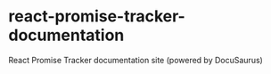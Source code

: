 # react-promise-tracker-documentation
React Promise Tracker documentation site (powered by DocuSaurus)
